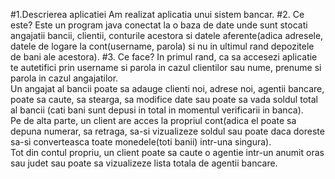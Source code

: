 #1.Descrierea aplicatiei
Am realizat aplicatia unui sistem bancar.
#2. Ce este?
Este un program java conectat la o baza de date unde sunt stocati angajatii bancii, clientii, conturile acestora si datele aferente(adica adresele, datele de logare la cont(username, parola) si nu in ultimul rand depozitele de bani ale acestora). 
#3. Ce face?
In primul rand, ca sa accesezi aplicatie te autetifici prin username si parola in cazul clientilor sau nume, prenume si parola in cazul angajatilor.<br/>Un angajat al bancii poate sa adauge clienti noi, adrese noi, agentii bancare, poate sa caute, sa stearga, sa modifice date sau poate sa vada soldul total al bancii (cati bani sunt depusi in total in momentul verificarii in banca). <br/>Pe de alta parte, un client are acces la propriul cont(adica el poate sa depuna numerar, sa retraga, sa-si vizualizeze soldul sau poate daca doreste sa-si converteasca toate monedele(toti banii) intr-una singura). <br/>Tot din contul propriu, un client poate sa caute o agentie intr-un anumit oras sau judet sau poate sa vizualizeze lista totala de agentii bancare. 